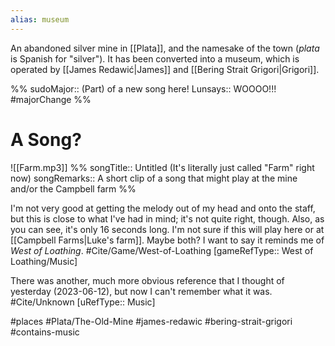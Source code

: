 ```yaml
---
alias: museum
---
```


An abandoned silver mine in [[Plata]], and the namesake of the town (*plata* is Spanish for "silver"). It has been converted into a museum, which is operated by [[James Redawić|James]] and [[Bering Strait Grigori|Grigori]].

%%
sudoMajor:: (Part) of a new song here!
Lunsays:: WOOOO!!!
#majorChange 
%%
# A Song?
![[Farm.mp3]]
%%
songTitle:: Untitled (It's literally just called "Farm" right now)
songRemarks:: A short clip of a song that might play at the mine and/or the Campbell farm
%%

I'm not very good at getting the melody out of my head and onto the staff, but this is close to what I've had in mind; it's not quite right, though. Also, as you can see, it's only 16 seconds long. I'm not sure if this will play here or at [[Campbell Farms|Luke's farm]]. Maybe both? I want to say it reminds me of *West of Loathing*. #Cite/Game/West-of-Loathing [gameRefType:: West of Loathing/Music]

There was another, much more obvious reference that I thought of yesterday (2023-06-12), but now I can't remember what it was. #Cite/Unknown [uRefType:: Music]

#places #Plata/The-Old-Mine #james-redawic #bering-strait-grigori #contains-music 